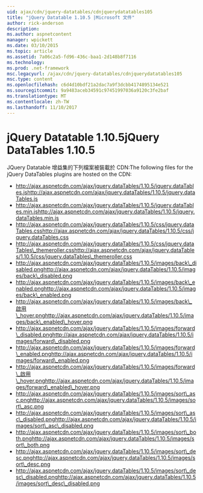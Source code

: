 ```yaml
---
uid: ajax/cdn/jquery-datatables/cdnjquerydatatables105
title: "jQuery Datatable 1.10.5 |Microsoft 文件"
author: rick-anderson
description: 
ms.author: aspnetcontent
manager: wpickett
ms.date: 03/10/2015
ms.topic: article
ms.assetid: 7a06c2a5-fd96-436c-baa1-2d148b8f7116
ms.technology: 
ms.prod: .net-framework
msc.legacyurl: /ajax/cdn/jquery-datatables/cdnjquerydatatables105
msc.type: content
ms.openlocfilehash: c6d4d10bdf21a2dac7a9f3dcbb4174895134e521
ms.sourcegitcommit: 9a9483aceb34591c97451997036a9120c3fe2baf
ms.translationtype: MT
ms.contentlocale: zh-TW
ms.lasthandoff: 11/10/2017
---
```

<a name="jquery-datatables-1105"></a><span data-ttu-id="f3c01-102">jQuery Datatable 1.10.5</span><span class="sxs-lookup"><span data-stu-id="f3c01-102">jQuery DataTables 1.10.5</span></span>
====================
<span data-ttu-id="f3c01-103">JQuery Datatable 增益集的下列檔案被裝載於 CDN:</span><span class="sxs-lookup"><span data-stu-id="f3c01-103">The following files for the jQuery DataTables plugins are hosted on the CDN:</span></span>

- <span data-ttu-id="f3c01-104">http://ajax.aspnetcdn.com/ajax/jquery.dataTables/1.10.5/jquery.dataTables.js</span><span class="sxs-lookup"><span data-stu-id="f3c01-104">http://ajax.aspnetcdn.com/ajax/jquery.dataTables/1.10.5/jquery.dataTables.js</span></span>
- <span data-ttu-id="f3c01-105">http://ajax.aspnetcdn.com/ajax/jquery.dataTables/1.10.5/jquery.dataTables.min.js</span><span class="sxs-lookup"><span data-stu-id="f3c01-105">http://ajax.aspnetcdn.com/ajax/jquery.dataTables/1.10.5/jquery.dataTables.min.js</span></span>
- <span data-ttu-id="f3c01-106">http://ajax.aspnetcdn.com/ajax/jquery.dataTables/1.10.5/css/jquery.dataTables.css</span><span class="sxs-lookup"><span data-stu-id="f3c01-106">http://ajax.aspnetcdn.com/ajax/jquery.dataTables/1.10.5/css/jquery.dataTables.css</span></span>
- <span data-ttu-id="f3c01-107">http://ajax.aspnetcdn.com/ajax/jquery.dataTables/1.10.5/css/jquery.dataTables\_themeroller.css</span><span class="sxs-lookup"><span data-stu-id="f3c01-107">http://ajax.aspnetcdn.com/ajax/jquery.dataTables/1.10.5/css/jquery.dataTables\_themeroller.css</span></span>
- <span data-ttu-id="f3c01-108">http://ajax.aspnetcdn.com/ajax/jquery.dataTables/1.10.5/images/back\_disabled.png</span><span class="sxs-lookup"><span data-stu-id="f3c01-108">http://ajax.aspnetcdn.com/ajax/jquery.dataTables/1.10.5/images/back\_disabled.png</span></span>
- <span data-ttu-id="f3c01-109">http://ajax.aspnetcdn.com/ajax/jquery.dataTables/1.10.5/images/back\_enabled.png</span><span class="sxs-lookup"><span data-stu-id="f3c01-109">http://ajax.aspnetcdn.com/ajax/jquery.dataTables/1.10.5/images/back\_enabled.png</span></span>
- <span data-ttu-id="f3c01-110">http://ajax.aspnetcdn.com/ajax/jquery.dataTables/1.10.5/images/back\_啟用\_hover.png</span><span class="sxs-lookup"><span data-stu-id="f3c01-110">http://ajax.aspnetcdn.com/ajax/jquery.dataTables/1.10.5/images/back\_enabled\_hover.png</span></span>
- <span data-ttu-id="f3c01-111">http://ajax.aspnetcdn.com/ajax/jquery.dataTables/1.10.5/images/forward\_disabled.png</span><span class="sxs-lookup"><span data-stu-id="f3c01-111">http://ajax.aspnetcdn.com/ajax/jquery.dataTables/1.10.5/images/forward\_disabled.png</span></span>
- <span data-ttu-id="f3c01-112">http://ajax.aspnetcdn.com/ajax/jquery.dataTables/1.10.5/images/forward\_enabled.png</span><span class="sxs-lookup"><span data-stu-id="f3c01-112">http://ajax.aspnetcdn.com/ajax/jquery.dataTables/1.10.5/images/forward\_enabled.png</span></span>
- <span data-ttu-id="f3c01-113">http://ajax.aspnetcdn.com/ajax/jquery.dataTables/1.10.5/images/forward\_啟用\_hover.png</span><span class="sxs-lookup"><span data-stu-id="f3c01-113">http://ajax.aspnetcdn.com/ajax/jquery.dataTables/1.10.5/images/forward\_enabled\_hover.png</span></span>
- <span data-ttu-id="f3c01-114">http://ajax.aspnetcdn.com/ajax/jquery.dataTables/1.10.5/images/sort\_asc.png</span><span class="sxs-lookup"><span data-stu-id="f3c01-114">http://ajax.aspnetcdn.com/ajax/jquery.dataTables/1.10.5/images/sort\_asc.png</span></span>
- <span data-ttu-id="f3c01-115">http://ajax.aspnetcdn.com/ajax/jquery.dataTables/1.10.5/images/sort\_asc\_disabled.png</span><span class="sxs-lookup"><span data-stu-id="f3c01-115">http://ajax.aspnetcdn.com/ajax/jquery.dataTables/1.10.5/images/sort\_asc\_disabled.png</span></span>
- <span data-ttu-id="f3c01-116">http://ajax.aspnetcdn.com/ajax/jquery.dataTables/1.10.5/images/sort\_both.png</span><span class="sxs-lookup"><span data-stu-id="f3c01-116">http://ajax.aspnetcdn.com/ajax/jquery.dataTables/1.10.5/images/sort\_both.png</span></span>
- <span data-ttu-id="f3c01-117">http://ajax.aspnetcdn.com/ajax/jquery.dataTables/1.10.5/images/sort\_desc.png</span><span class="sxs-lookup"><span data-stu-id="f3c01-117">http://ajax.aspnetcdn.com/ajax/jquery.dataTables/1.10.5/images/sort\_desc.png</span></span>
- <span data-ttu-id="f3c01-118">http://ajax.aspnetcdn.com/ajax/jquery.dataTables/1.10.5/images/sort\_desc\_disabled.png</span><span class="sxs-lookup"><span data-stu-id="f3c01-118">http://ajax.aspnetcdn.com/ajax/jquery.dataTables/1.10.5/images/sort\_desc\_disabled.png</span></span>
